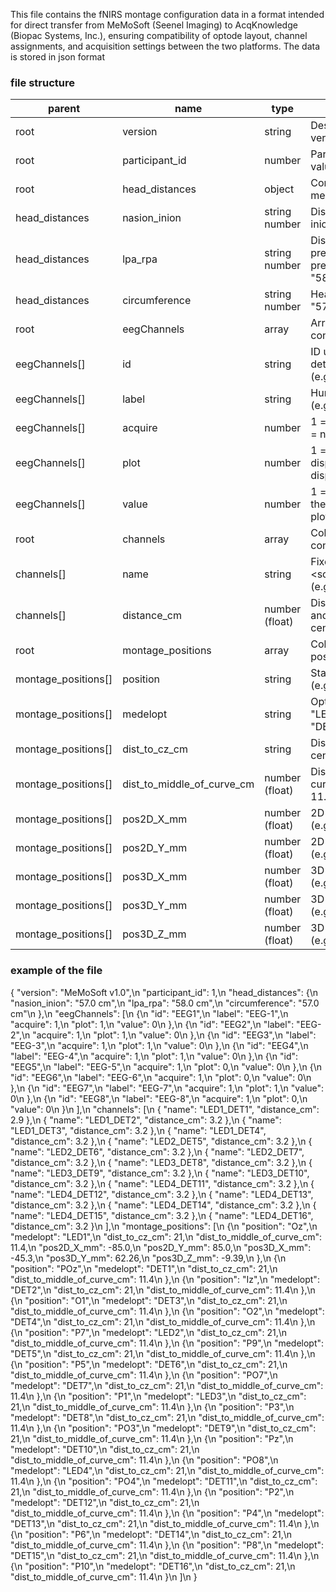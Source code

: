 This file contains the fNIRS montage configuration data in a format intended for direct transfer from MeMoSoft (Seenel Imaging) to AcqKnowledge (Biopac Systems, Inc.), ensuring compatibility of optode layout, channel assignments, and acquisition settings between the two platforms.
The data is stored in json format

### file structure ###

|parent|name|type|description|
|---|---|---|---|
|root|version|string|Description of MeMpSoft version|
|root|participant_id|number|Participant ID as a numeric value|
|root|head_distances|object|Contains head measurement properties|
|head_distances|nasion_inion|string number|Distance from nasion to inion (e.g., "57.0 cm")|
|head_distances|lpa_rpa|string number|Distance from left preauricular point to right preauricular point (e.g., "58.0 cm")|
|head_distances|circumference|string number|Head circumference (e.g., "57.0 cm")|
|root|eegChannels|array|Array of EEG channel configuration objects|
|eegChannels[]|id|string|ID used for programmatic detection of this element (e.g., "EEG1")|
|eegChannels[]|label|string|Human-readable label (e.g., "EEG-1")|
|eegChannels[]|acquire|number|1 = channel is acquired; 0 = not acquired| 
|eegChannels[]|plot|number|1 = channel is displayed/visible; 0 = not displayed|
|eegChannels[]|value|number|1 = channel is plotted in the output panel; 0 = not plotted|
|root|channels|array|Collection of optode pairs configuration|
|channels[]|name|string|Fixed format: <source_id>_<detector_id> (e.g., "LED1_DET1")|
|channels[]|distance_cm|number (float)|Distance between source and detector in centimeters (e.g., 2.9)|
|root|montage_positions|array|Collection of montage position descriptions|
|montage_positions[]|position|string|Standard position name (e.g., "Oz")|
|montage_positions[]|medelopt|string|Optode identifier (e.g., "LED1" for LED and "DET1" for detector)|
|montage_positions[]|dist_to_cz_cm|string|Distance to CZ in centimeters (e.g., "21")|
|montage_positions[]|dist_to_middle_of_curve_cm|number (float)|Distance to middle of head curve in centimeters (e.g., 11.4)|
|montage_positions[]|pos2D_X_mm|number (float)|2D X position in millimeters (e.g., -85.0)|
|montage_positions[]|pos2D_Y_mm|number (float)|2D Y position in millimeters (e.g., 85.0)|
|montage_positions[]|pos3D_X_mm|number (float)|3D X position in millimeters (e.g., -45.3)|
|montage_positions[]|pos3D_Y_mm|number (float)|3D Y position in millimeters (e.g., 62.26)|
|montage_positions[]|pos3D_Z_mm|number (float)|3D Z position in millimeters (e.g., -9.39)|


### example of the file ###
{
  "version": "MeMoSoft v1.0",\n
  "participant_id": 1,\n
  "head_distances": {\n
    "nasion_inion": "57.0 cm",\n
    "lpa_rpa": "58.0 cm",\n
    "circumference": "57.0 cm"\n
  },\n
  "eegChannels": [\n
    {\n
      "id": "EEG1",\n 
      "label": "EEG-1",\n 
      "acquire": 1,\n 
      "plot": 1,\n 
      "value": 0\n
    },\n
    {\n
      "id": "EEG2",\n 
      "label": "EEG-2",\n 
      "acquire": 1,\n 
      "plot": 1,\n 
      "value": 0\n
    },\n
    {\n
      "id": "EEG3",\n 
      "label": "EEG-3",\n 
      "acquire": 1,\n 
      "plot": 1,\n 
      "value": 0\n
    },\n
    {\n
      "id": "EEG4",\n 
      "label": "EEG-4",\n 
      "acquire": 1,\n 
      "plot": 1,\n 
      "value": 0\n
    },\n
    {\n
      "id": "EEG5",\n 
      "label": "EEG-5",\n 
      "acquire": 1,\n 
      "plot": 0,\n 
      "value": 0\n
    },\n
    {\n
      "id": "EEG6",\n 
      "label": "EEG-6",\n 
      "acquire": 1,\n 
      "plot": 0,\n 
      "value": 0\n
    },\n
    {\n
      "id": "EEG7",\n 
      "label": "EEG-7",\n 
      "acquire": 1,\n 
      "plot": 1,\n 
      "value": 0\n
    },\n
    {\n
      "id": "EEG8",\n 
      "label": "EEG-8",\n 
      "acquire": 1,\n 
      "plot": 0,\n 
      "value": 0\n
    }\n
  ],\n
  "channels": [\n
    { "name": "LED1_DET1", "distance_cm": 2.9 },\n
    { "name": "LED1_DET2", "distance_cm": 3.2 },\n
    { "name": "LED1_DET3", "distance_cm": 3.2 },\n
    { "name": "LED1_DET4", "distance_cm": 3.2 },\n
    { "name": "LED2_DET5", "distance_cm": 3.2 },\n
    { "name": "LED2_DET6", "distance_cm": 3.2 },\n
    { "name": "LED2_DET7", "distance_cm": 3.2 },\n
    { "name": "LED3_DET8", "distance_cm": 3.2 },\n
    { "name": "LED3_DET9", "distance_cm": 3.2 },\n
    { "name": "LED3_DET10", "distance_cm": 3.2 },\n
    { "name": "LED4_DET11", "distance_cm": 3.2 },\n
    { "name": "LED4_DET12", "distance_cm": 3.2 },\n
    { "name": "LED4_DET13", "distance_cm": 3.2 },\n
    { "name": "LED4_DET14", "distance_cm": 3.2 },\n
    { "name": "LED4_DET15", "distance_cm": 3.2 },\n
    { "name": "LED4_DET16", "distance_cm": 3.2 }\n
  ],\n
  "montage_positions": [\n
    {\n
      "position": "Oz",\n
      "medelopt": "LED1",\n
      "dist_to_cz_cm": 21,\n
      "dist_to_middle_of_curve_cm": 11.4,\n
      "pos2D_X_mm": -85.0,\n
      "pos2D_Y_mm": 85.0,\n
      "pos3D_X_mm": -45.3,\n
      "pos3D_Y_mm": 62.26,\n
      "pos3D_Z_mm": -9.39,\n
    },\n
    {\n
      "position": "POz",\n
      "medelopt": "DET1",\n
      "dist_to_cz_cm": 21,\n
      "dist_to_middle_of_curve_cm": 11.4\n
    },\n
    {\n
      "position": "Iz",\n
      "medelopt": "DET2",\n
      "dist_to_cz_cm": 21,\n
      "dist_to_middle_of_curve_cm": 11.4\n
    },\n
    {\n
      "position": "O1",\n
      "medelopt": "DET3",\n
      "dist_to_cz_cm": 21,\n
      "dist_to_middle_of_curve_cm": 11.4\n
    },\n
    {\n
      "position": "O2",\n
      "medelopt": "DET4",\n
      "dist_to_cz_cm": 21,\n
      "dist_to_middle_of_curve_cm": 11.4\n
    },\n
    {\n
      "position": "P7",\n
      "medelopt": "LED2",\n
      "dist_to_cz_cm": 21,\n
      "dist_to_middle_of_curve_cm": 11.4\n
    },\n
    {\n
      "position": "P9",\n
      "medelopt": "DET5",\n
      "dist_to_cz_cm": 21,\n
      "dist_to_middle_of_curve_cm": 11.4\n
    },\n
    {\n
      "position": "P5",\n
      "medelopt": "DET6",\n
      "dist_to_cz_cm": 21,\n
      "dist_to_middle_of_curve_cm": 11.4\n
    },\n
    {\n
      "position": "PO7",\n
      "medelopt": "DET7",\n
      "dist_to_cz_cm": 21,\n
      "dist_to_middle_of_curve_cm": 11.4\n
    },\n
    {\n
      "position": "P1",\n
      "medelopt": "LED3",\n
      "dist_to_cz_cm": 21,\n
      "dist_to_middle_of_curve_cm": 11.4\n
    },\n
    {\n
      "position": "P3",\n
      "medelopt": "DET8",\n
      "dist_to_cz_cm": 21,\n
      "dist_to_middle_of_curve_cm": 11.4\n
    },\n
    {\n
      "position": "PO3",\n
      "medelopt": "DET9",\n
      "dist_to_cz_cm": 21,\n
      "dist_to_middle_of_curve_cm": 11.4\n
    },\n
    {\n
      "position": "Pz",\n
      "medelopt": "DET10",\n
      "dist_to_cz_cm": 21,\n
      "dist_to_middle_of_curve_cm": 11.4\n
    },\n
    {\n
      "position": "PO8",\n
      "medelopt": "LED4",\n
      "dist_to_cz_cm": 21,\n
      "dist_to_middle_of_curve_cm": 11.4\n
    },\n
    {\n
      "position": "PO4",\n
      "medelopt": "DET11",\n
      "dist_to_cz_cm": 21,\n
      "dist_to_middle_of_curve_cm": 11.4\n
    },\n
    {\n
      "position": "P2",\n
      "medelopt": "DET12",\n
      "dist_to_cz_cm": 21,\n
      "dist_to_middle_of_curve_cm": 11.4\n
    },\n
    {\n
      "position": "P4",\n
      "medelopt": "DET13",\n
      "dist_to_cz_cm": 21,\n
      "dist_to_middle_of_curve_cm": 11.4\n
    },\n
    {\n
      "position": "P6",\n
      "medelopt": "DET14",\n
      "dist_to_cz_cm": 21,\n
      "dist_to_middle_of_curve_cm": 11.4\n
    },\n
    {\n
      "position": "P8",\n
      "medelopt": "DET15",\n
      "dist_to_cz_cm": 21,\n
      "dist_to_middle_of_curve_cm": 11.4\n
    },\n
    {\n
      "position": "P10",\n
      "medelopt": "DET16",\n
      "dist_to_cz_cm": 21,\n
      "dist_to_middle_of_curve_cm": 11.4\n
    }\n
  ]\n
}
    
